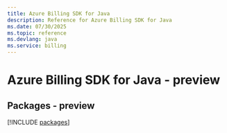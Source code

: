 ```yaml
---
title: Azure Billing SDK for Java
description: Reference for Azure Billing SDK for Java
ms.date: 07/30/2025
ms.topic: reference
ms.devlang: java
ms.service: billing
---
```

# Azure Billing SDK for Java - preview
## Packages - preview
[!INCLUDE [packages](billing-index.md)]